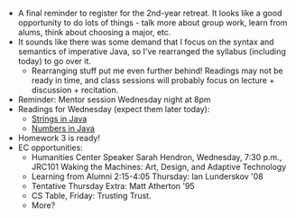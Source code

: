 * A final reminder to register for the 2nd-year retreat.  It looks like
  a good opportunity to do lots of things - talk more about group work,
  learn from alums, think about choosing a major, etc.
* It sounds like there was some demand that I focus on the syntax and
  semantics of imperative Java, so I've rearranged the syllabus (including
  today) to go over it.
     * Rearranging stuff put me even further behind!  Readings may not
       be ready in time, and class sessions will probably focus on
       lecture + discussion + recitation.
* Reminder: Mentor session Wednesday night at 8pm
* Readings for Wednesday (expect them later today):
     * [Strings in Java](../readings/strings.html)
     * [Numbers in Java](../readings/numbers.html)
* Homework 3 is ready!
* EC opportunities:
    * Humanities Center Speaker Sarah Hendron, Wednesday, 7:30 p.m., JRC101
      Waking the Machines: Art, Design, and Adaptive Technology
    * Learning from Alumni 2:15-4:05 Thursday: Ian Lunderskov '08
    * Tentative Thursday Extra: Matt Atherton '95
    * CS Table, Friday: Trusting Trust.
    * More?

